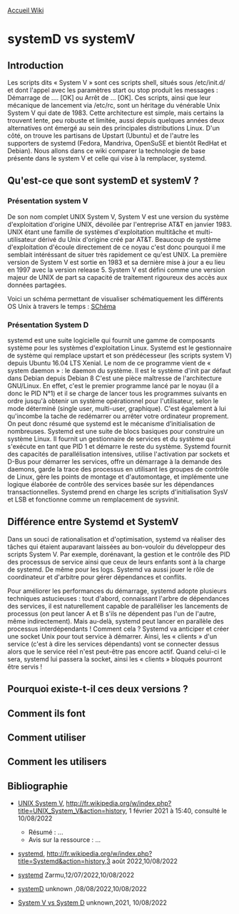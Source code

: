 [Accueil Wiki](https://epheclln.github.io/Wiki-TI/)
# systemD vs systemV
## Introduction 
 Les scripts dits « System V » sont ces scripts shell, situés sous /etc/init.d/ et dont l'appel avec les paramètres start ou stop produit les messages : Démarrage de .... [OK] ou Arrêt de ... [OK]. Ces scripts, ainsi que leur mécanique de lancement via /etc/rc, sont un héritage du vénérable Unix System V qui date de 1983. Cette architecture est simple, mais certains la trouvent lente, peu robuste et limitée, aussi depuis quelques années deux alternatives ont émergé au sein des principales distributions Linux. D'un côté, on trouve les partisans de Upstart (Ubuntu) et de l'autre les supporters de systemd (Fedora, Mandriva, OpenSuSE et bientôt RedHat et Debian). Nous allons dans ce wiki comparer la technologie de base présente dans le system V et celle qui vise à la remplacer, systemd. 
 
## Qu'est-ce que sont systemD et systemV ?

### Présentation system V

De son nom complet UNIX System V, System V est une version du système d'exploitation d'origine UNIX, dévoilée par l'entreprise AT&T en janvier 1983. UNIX étant une famille de systèmes d'exploitation multitâche et multi-utilisateur dérivé du Unix d'origine créé par AT&T. Beaucoup de système d'exploitation d'écoule directement de ce noyau c'est donc pourquoi il me semblait intéréssant de situer très rapidement ce qu'est UNIX. La première version de System V est sortie en 1983 et sa dernière mise à jour a eu lieu en 1997 avec la version release 5. System V est défini comme une version majeur de UNIX de part sa capacité de traitement rigoureux des accès aux données partagées.  

Voici un schéma permettant de visualiser schématiquement les différents OS Unix à travers le temps :
[SChéma](https://upload.wikimedia.org/wikipedia/commons/7/77/Unix_history-simple.svg)


### Présentation System D
systemd est une suite logicielle qui fournit une gamme de composants système pour les systèmes d'exploitation Linux. Systemd est le gestionnaire de système qui remplace upstart et son prédécesseur (les scripts system V) depuis Ubuntu 16.04 LTS Xenial. Le nom de ce programme vient de « system daemon » : le daemon du système. Il est le système d'init par défaut dans Debian depuis Debian 8 C'est une pièce maîtresse de l'architecture GNU/Linux. En effet, c'est le premier programme lancé par le noyau (il a donc le PID N°1) et il se charge de lancer tous les programmes suivants en ordre jusqu'à obtenir un système opérationnel pour l'utilisateur, selon le mode déterminé (single user, multi-user, graphique). C'est également à lui qu'incombe la tache de redémarrer ou arrêter votre ordinateur proprement. On peut donc résumé que systemd est le mécanisme d’initialisation de nombreuses. Systemd est une suite de blocs basiques pour construire un système Linux. Il fournit un gestionnaire de services et du système qui s'exécute en tant que PID 1 et démarre le reste du système. Systemd fournit des capacités de parallélisation intensives, utilise l'activation par sockets et D-Bus pour démarrer les services, offre un démarrage à la demande des daemons, garde la trace des processus en utilisant les groupes de contrôle de Linux, gère les points de montage et d'automontage, et implémente une logique élaborée de contrôle des services basée sur les dépendances transactionnelles. Systemd prend en charge les scripts d'initialisation SysV et LSB et fonctionne comme un remplacement de sysvinit.


## Différence entre Systemd et SystemV
Dans un souci de rationalisation et d'optimisation, systemd va réaliser des tâches qui étaient auparavant laissées au bon-vouloir du développeur des scripts System V. Par exemple, dorénavant, la gestion et le contrôle des PID des processus de service ainsi que ceux de leurs enfants sont à la charge de systemd. De même pour les logs. Systemd va aussi jouer le rôle de coordinateur et d'arbitre pour gérer dépendances et conflits.

Pour améliorer les performances du démarrage, systemd adopte plusieurs techniques astucieuses : tout d'abord, connaissant l'arbre de dépendances des services, il est naturellement capable de paralléliser les lancements de processus (on peut lancer A et B s'ils ne dépendent pas l'un de l'autre, même indirectement). Mais au-delà, systemd peut lancer en parallèle des processus interdépendants ! Comment cela ? Systemd va anticiper et créer une socket Unix pour tout service à démarrer. Ainsi, les « clients » d'un service (c'est à dire les services dépendants) vont se connecter dessus alors que le service réel n'est peut-être pas encore actif. Quand celui-ci le sera, systemd lui passera la socket, ainsi les « clients » bloqués pourront être servis !



## Pourquoi existe-t-il ces deux versions ?

## Comment ils font

## Comment utiliser
## Comment les utilisers

## Bibliographie

* [UNIX System V](https://fr.wikipedia.org/wiki/UNIX_System_V),  http://fr.wikipedia.org/w/index.php?title=UNIX_System_V&action=history, 1 février 2021 à 15:40, consulté le 10/08/2022
   - Résumé : ...
   - Avis sur la ressource : ... 
   
 * [systemd](https://fr.wikipedia.org/wiki/Systemd), http://fr.wikipedia.org/w/index.php?title=Systemd&action=history,3 août 2022,10/08/2022
* [systemd](https://doc.ubuntu-fr.org/systemd) Zarmu,12/07/2022,10/08/2022
* [systemD](https://wiki.debian.org/fr/systemd) unknown ,08/08/2022,10/08/2022
* [System V vs System D](https://www.quora.com/What-is-the-difference-between-SysVinit-and-systemd) unknown,2021, 10/08/2022
